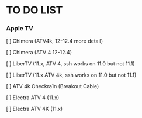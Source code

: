# TO DO LIST

### Apple TV

[ ] Chimera (ATV4k, 12-12.4 more detail)

[ ] Chimera (ATV 4 12-12.4)

[ ] LiberTV (11.x, ATV 4, ssh works on 11.0 but not 11.1)

[ ] LiberTV (11.x ATV 4k, ssh works on 11.0 but not 11.1)

[ ] ATV 4k Checkra1n (Breakout Cable)

[ ] Electra ATV 4 (11.x)

[ ] Electra ATV 4K (11.x)

